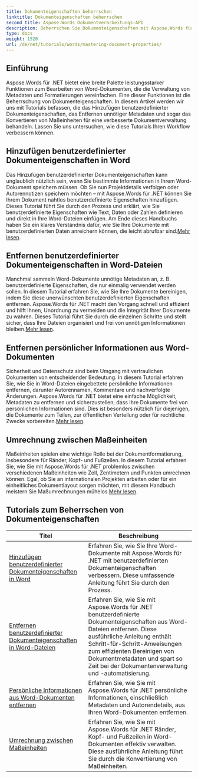 ```yaml
---
title: Dokumenteigenschaften beherrschen
linktitle: Dokumenteigenschaften beherrschen
second_title: Aspose.Words Dokumentverarbeitungs-API
description: Beherrschen Sie Dokumenteigenschaften mit Aspose.Words für .NET. Lernen Sie mit diesen leicht verständlichen Tutorials, Maßeinheiten in Word-Dokumenten hinzuzufügen, zu entfernen und zu konvertieren.
type: docs
weight: 1520
url: /de/net/tutorials/words/mastering-document-properties/
---
```

## Einführung  

Aspose.Words für .NET bietet eine breite Palette leistungsstarker Funktionen zum Bearbeiten von Word-Dokumenten, die die Verwaltung von Metadaten und Formatierungen vereinfachen. Eine dieser Funktionen ist die Beherrschung von Dokumenteigenschaften. In diesem Artikel werden wir uns mit Tutorials befassen, die das Hinzufügen benutzerdefinierter Dokumenteigenschaften, das Entfernen unnötiger Metadaten und sogar das Konvertieren von Maßeinheiten für eine verbesserte Dokumentverwaltung behandeln. Lassen Sie uns untersuchen, wie diese Tutorials Ihren Workflow verbessern können.

## Hinzufügen benutzerdefinierter Dokumenteigenschaften in Word  

Das Hinzufügen benutzerdefinierter Dokumenteigenschaften kann unglaublich nützlich sein, wenn Sie bestimmte Informationen in Ihrem Word-Dokument speichern müssen. Ob Sie nun Projektdetails verfolgen oder Autorennotizen speichern möchten – mit Aspose.Words für .NET können Sie Ihrem Dokument nahtlos benutzerdefinierte Eigenschaften hinzufügen. Dieses Tutorial führt Sie durch den Prozess und erklärt, wie Sie benutzerdefinierte Eigenschaften wie Text, Daten oder Zahlen definieren und direkt in Ihre Word-Dateien einfügen. Am Ende dieses Handbuchs haben Sie ein klares Verständnis dafür, wie Sie Ihre Dokumente mit benutzerdefinierten Daten anreichern können, die leicht abrufbar sind.[Mehr lesen](./adding-custom-document-properties-in-word/).

## Entfernen benutzerdefinierter Dokumenteigenschaften in Word-Dateien  

Manchmal sammeln Word-Dokumente unnötige Metadaten an, z. B. benutzerdefinierte Eigenschaften, die nur einmalig verwendet werden sollen. In diesem Tutorial erfahren Sie, wie Sie Ihre Dokumente bereinigen, indem Sie diese unerwünschten benutzerdefinierten Eigenschaften entfernen. Aspose.Words für .NET macht den Vorgang schnell und effizient und hilft Ihnen, Unordnung zu vermeiden und die Integrität Ihrer Dokumente zu wahren. Dieses Tutorial führt Sie durch die einzelnen Schritte und stellt sicher, dass Ihre Dateien organisiert und frei von unnötigen Informationen bleiben.[Mehr lesen](./remove-custom-document-properties-in-word-files/).

## Entfernen persönlicher Informationen aus Word-Dokumenten  

 Sicherheit und Datenschutz sind beim Umgang mit vertraulichen Dokumenten von entscheidender Bedeutung. In diesem Tutorial erfahren Sie, wie Sie in Word-Dateien eingebettete persönliche Informationen entfernen, darunter Autorennamen, Kommentare und nachverfolgte Änderungen. Aspose.Words für .NET bietet eine einfache Möglichkeit, Metadaten zu entfernen und sicherzustellen, dass Ihre Dokumente frei von persönlichen Informationen sind. Dies ist besonders nützlich für diejenigen, die Dokumente zum Teilen, zur öffentlichen Verteilung oder für rechtliche Zwecke vorbereiten.[Mehr lesen](./remove-personal-information-word-document/).

## Umrechnung zwischen Maßeinheiten  

 Maßeinheiten spielen eine wichtige Rolle bei der Dokumentformatierung, insbesondere für Ränder, Kopf- und Fußzeilen. In diesem Tutorial erfahren Sie, wie Sie mit Aspose.Words für .NET problemlos zwischen verschiedenen Maßeinheiten wie Zoll, Zentimetern und Punkten umrechnen können. Egal, ob Sie an internationalen Projekten arbeiten oder für ein einheitliches Dokumentlayout sorgen möchten, mit diesem Handbuch meistern Sie Maßumrechnungen mühelos.[Mehr lesen](./converting-between-measurement-units/).

 ## Tutorials zum Beherrschen von Dokumenteigenschaften
| Titel | Beschreibung |
| --- | --- |
| [Hinzufügen benutzerdefinierter Dokumenteigenschaften in Word](./adding-custom-document-properties-in-word/) | Erfahren Sie, wie Sie Ihre Word-Dokumente mit Aspose.Words für .NET mit benutzerdefinierten Dokumenteigenschaften verbessern. Diese umfassende Anleitung führt Sie durch den Prozess. |
| [Entfernen benutzerdefinierter Dokumenteigenschaften in Word-Dateien](./remove-custom-document-properties-in-word-files/) | Erfahren Sie, wie Sie mit Aspose.Words für .NET benutzerdefinierte Dokumenteigenschaften aus Word-Dateien entfernen. Diese ausführliche Anleitung enthält Schritt-für-Schritt-Anweisungen zum effizienten Bereinigen von Dokumentmetadaten und spart so Zeit bei der Dokumentenverwaltung und -automatisierung. |
| [Persönliche Informationen aus Word-Dokumenten entfernen](./remove-personal-information-word-document/) | Erfahren Sie, wie Sie mit Aspose.Words für .NET persönliche Informationen, einschließlich Metadaten und Autorendetails, aus Ihren Word-Dokumenten entfernen. |
| [Umrechnung zwischen Maßeinheiten](./converting-between-measurement-units/) | Erfahren Sie, wie Sie mit Aspose.Words für .NET Ränder, Kopf- und Fußzeilen in Word-Dokumenten effektiv verwalten. Diese ausführliche Anleitung führt Sie durch die Konvertierung von Maßeinheiten. |
